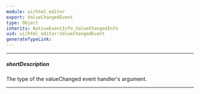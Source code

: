 ```yaml
---
module: ui/html_editor
export: ValueChangedEvent
type: Object
inherits: NativeEventInfo,ValueChangedInfo
uid: ui/html_editor:ValueChangedEvent
generateTypeLink: 
---
```

---
##### shortDescription
The type of the valueChanged event handler's argument.

---
<!-- Description goes here -->